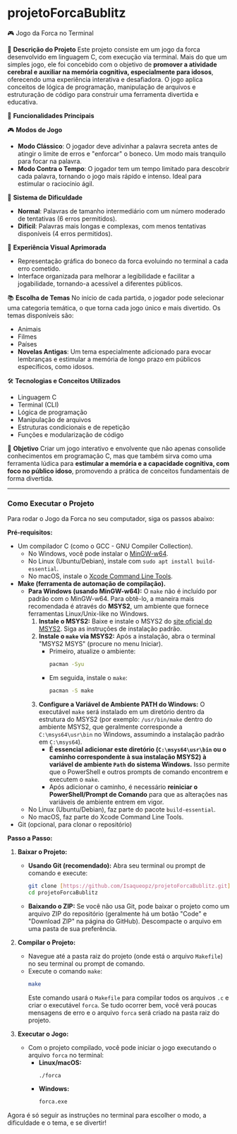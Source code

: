 # projetoForcaBublitz

🎮 Jogo da Forca no Terminal

📌 **Descrição do Projeto**
Este projeto consiste em um jogo da forca desenvolvido em linguagem C, com execução via terminal. Mais do que um simples jogo, ele foi concebido com o objetivo de **promover a atividade cerebral e auxiliar na memória cognitiva, especialmente para idosos**, oferecendo uma experiência interativa e desafiadora. O jogo aplica conceitos de lógica de programação, manipulação de arquivos e estruturação de código para construir uma ferramenta divertida e educativa.

🧩 **Funcionalidades Principais**

🎮 **Modos de Jogo**
* **Modo Clássico**: O jogador deve adivinhar a palavra secreta antes de atingir o limite de erros e "enforcar" o boneco. Um modo mais tranquilo para focar na palavra.
* **Modo Contra o Tempo**: O jogador tem um tempo limitado para descobrir cada palavra, tornando o jogo mais rápido e intenso. Ideal para estimular o raciocínio ágil.

🧠 **Sistema de Dificuldade**
* **Normal**: Palavras de tamanho intermediário com um número moderado de tentativas (6 erros permitidos).
* **Difícil**: Palavras mais longas e complexas, com menos tentativas disponíveis (4 erros permitidos).

🎨 **Experiência Visual Aprimorada**
* Representação gráfica do boneco da forca evoluindo no terminal a cada erro cometido.
* Interface organizada para melhorar a legibilidade e facilitar a jogabilidade, tornando-a acessível a diferentes públicos.

📚 **Escolha de Temas**
No início de cada partida, o jogador pode selecionar uma categoria temática, o que torna cada jogo único e mais divertido. Os temas disponíveis são:
* Animais
* Filmes
* Países
* **Novelas Antigas**: Um tema especialmente adicionado para evocar lembranças e estimular a memória de longo prazo em públicos específicos, como idosos.

🛠 **Tecnologias e Conceitos Utilizados**
* Linguagem C
* Terminal (CLI)
* Lógica de programação
* Manipulação de arquivos
* Estruturas condicionais e de repetição
* Funções e modularização de código

🎯 **Objetivo**
Criar um jogo interativo e envolvente que não apenas consolide conhecimentos em programação C, mas que também sirva como uma ferramenta lúdica para **estimular a memória e a capacidade cognitiva, com foco no público idoso**, promovendo a prática de conceitos fundamentais de forma divertida.

---

### **Como Executar o Projeto**

Para rodar o Jogo da Forca no seu computador, siga os passos abaixo:

**Pré-requisitos:**
* Um compilador C (como o GCC - GNU Compiler Collection).
    * No Windows, você pode instalar o [MinGW-w64](https://mingw-w64.org/doku.php/download).
    * No Linux (Ubuntu/Debian), instale com `sudo apt install build-essential`.
    * No macOS, instale o [Xcode Command Line Tools](https://developer.apple.com/xcode/features/).
* **Make (ferramenta de automação de compilação).**
    * **Para Windows (usando MinGW-w64):**
        O `make` não é incluído por padrão com o MinGW-w64. Para obtê-lo, a maneira mais recomendada é através do **MSYS2**, um ambiente que fornece ferramentas Linux/Unix-like no Windows.
        1.  **Instale o MSYS2:** Baixe e instale o MSYS2 do [site oficial do MSYS2](https://www.msys2.org/). Siga as instruções de instalação padrão.
        2.  **Instale o `make` via MSYS2:** Após a instalação, abra o terminal "MSYS2 MSYS" (procure no menu Iniciar).
            * Primeiro, atualize o ambiente:
                ```bash
                pacman -Syu
                ```
            * Em seguida, instale o `make`:
                ```bash
                pacman -S make
                ```
        3.  **Configure a Variável de Ambiente PATH do Windows:** O executável `make` será instalado em um diretório dentro da estrutura do MSYS2 (por exemplo: `/usr/bin/make` dentro do ambiente MSYS2, que geralmente corresponde a `C:\msys64\usr\bin` no Windows, assumindo a instalação padrão em `C:\msys64`).
            * **É essencial adicionar este diretório (`C:\msys64\usr\bin` ou o caminho correspondente à sua instalação MSYS2) à variável de ambiente `Path` do sistema Windows.** Isso permite que o PowerShell e outros prompts de comando encontrem e executem o `make`.
            * Após adicionar o caminho, é necessário **reiniciar o PowerShell/Prompt de Comando** para que as alterações nas variáveis de ambiente entrem em vigor.
    * No Linux (Ubuntu/Debian), faz parte do pacote `build-essential`.
    * No macOS, faz parte do Xcode Command Line Tools.
* Git (opcional, para clonar o repositório)

**Passo a Passo:**

1.  **Baixar o Projeto:**
    * **Usando Git (recomendado):**
        Abra seu terminal ou prompt de comando e execute:
        ```bash
        git clone [https://github.com/Isaqueopz/projetoForcaBublitz.git](https://github.com/Isaqueopz/projetoForcaBublitz.git)
        cd projetoForcaBublitz
        ```
    * **Baixando o ZIP:**
        Se você não usa Git, pode baixar o projeto como um arquivo ZIP do repositório (geralmente há um botão "Code" e "Download ZIP" na página do GitHub). Descompacte o arquivo em uma pasta de sua preferência.

2.  **Compilar o Projeto:**
    * Navegue até a pasta raiz do projeto (onde está o arquivo `Makefile`) no seu terminal ou prompt de comando.
    * Execute o comando `make`:
        ```bash
        make
        ```
        Este comando usará o `Makefile` para compilar todos os arquivos `.c` e criar o executável `forca`. Se tudo ocorrer bem, você verá poucas mensagens de erro e o arquivo `forca` será criado na pasta raiz do projeto.

3.  **Executar o Jogo:**
    * Com o projeto compilado, você pode iniciar o jogo executando o arquivo `forca` no terminal:
        * **Linux/macOS:**
            ```bash
            ./forca
            ```
        * **Windows:**
            ```bash
            forca.exe
            ```

Agora é só seguir as instruções no terminal para escolher o modo, a dificuldade e o tema, e se divertir!
